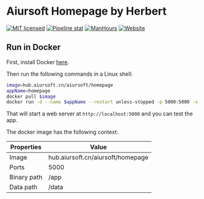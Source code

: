# Aiursoft Homepage by Herbert

[![MIT licensed](https://img.shields.io/badge/license-MIT-blue.svg)](https://gitlab.aiursoft.cn/aiursoft/homepage/-/blob/master/LICENSE)
[![Pipeline stat](https://gitlab.aiursoft.cn/aiursoft/homepage/badges/master/pipeline.svg)](https://gitlab.aiursoft.cn/aiursoft/homepage/-/pipelines)
[![ManHours](https://manhours.aiursoft.cn/r/gitlab.aiursoft.cn/aiursoft/homepage.svg)](https://gitlab.aiursoft.cn/aiursoft/homepage/-/commits/master?ref_type=heads)
[![Website](https://img.shields.io/website?url=https%3A%2F%2Fwww.aiursoft.cn%2F)](https://www.aiursoft.cn)

## Run in Docker

First, install Docker [here](https://docs.docker.com/get-docker/).

Then run the following commands in a Linux shell:

```bash
image=hub.aiursoft.cn/aiursoft/homepage
appName=homepage
docker pull $image
docker run -d --name $appName --restart unless-stopped -p 5000:5000 -v /var/www/$appName:/data $image
```

That will start a web server at `http://localhost:5000` and you can test the app.

The docker image has the following context:

| Properties  | Value                                  |
|-------------|----------------------------------------|
| Image       | hub.aiursoft.cn/aiursoft/homepage      |
| Ports       | 5000                                   |
| Binary path | /app                                   |
| Data path   | /data                                  |

